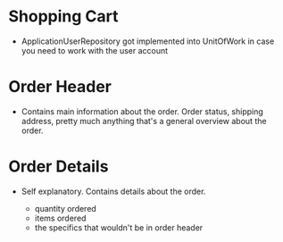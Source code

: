 # Shopping Cart

- ApplicationUserRepository got implemented into UnitOfWork in case you need to work with the user account

# Order Header 

- Contains main information about the order. Order status, shipping address, pretty much anything that's a general overview about the order. 

# Order Details

- Self explanatory. Contains details about the order. 

	- quantity ordered
	- items ordered
	- the specifics that wouldn't be in order header

# 
